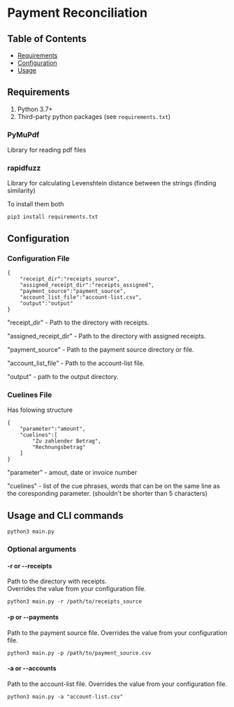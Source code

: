 # Payment Reconciliation

## Table of Contents
  - [Requirements](#requirements)
  - [Configuration](#configuration)
  - [Usage](#usage)
  
## Requirements   

1. Python 3.7+   
2. Third-party python packages (see `requirements.txt`)   

### PyMuPdf  

Library for reading pdf files   

### rapidfuzz  

Library for calculating Levenshtein distance between the strings (finding similarity)  

To install them both  

    pip3 install requirements.txt

## Configuration


### Configuration File 

    {
        "receipt_dir":"receipts_source",
        "assigned_receipt_dir":"receipts_assigned",
        "payment_source":"payment_source",
        "account_list_file":"account-list.csv",
        "output":"output"
    }

"receipt_dir" - Path to the directory with receipts.    

"assigned_receipt_dir" - Path to the directory with assigned receipts.  

"payment_source" - Path to the payment source directory or file.       

"account_list_file" - Path to the account-list file.   

"output" - path to the output directory.    



### Cuelines File

Has folowing structure

    {
        "parameter":"amount",
        "cuelines":[
            "Zu zahlender Betrag",
            "Rechnungsbetrag"
        ]
    }
 
"parameter" - amout, date or invoice number

"cuelines" - list of the cue phrases, words that can be on the same line as the coresponding parameter. (shouldn't be shorter than 5 characters)


## Usage and CLI commands


    python3 main.py


### Optional arguments


#### -r or --receipts  
Path to the directory with receipts.  
        Overrides the value from your configuration file.  

    python3 main.py -r /path/to/receipts_source   

#### -p or --payments  
Path to the payment source file.
        Overrides the value from your configuration file.   

    python3 main.py -p /path/to/payment_source.csv

#### -a or --accounts  
Path to the account-list file.
        Overrides the value from your configuration file.

    python3 main.py -a "account-list.csv"




